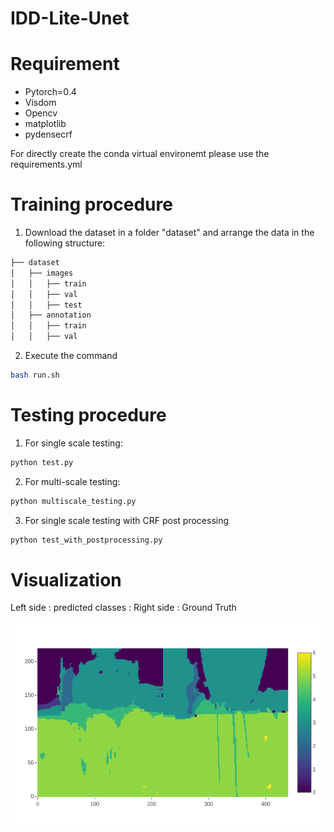 # IDD-Lite-Unet

# Requirement 

* Pytorch=0.4
* Visdom
* Opencv
* matplotlib
* pydensecrf

For directly create the conda virtual environemt please use the requirements.yml 


# Training procedure 

1. Download the dataset in a folder "dataset" and arrange the data in the following structure:

```bash
├── dataset
│   ├── images
│   │   ├── train
│   │   ├── val
│   │   ├── test
│   ├── annotation
│   │   ├── train
│   │   ├── val
```
2. Execute the command 
```bash
bash run.sh
```
# Testing procedure

1. For single scale testing:
```bash
python test.py
```
2. For multi-scale testing:
```bash
python multiscale_testing.py
```
3. For single scale testing with CRF post processing 
```bash
python test_with_postprocessing.py
```

# Visualization 

Left side : predicted classes  :  Right side : Ground Truth 

![Visualization during training](images/visual.png?raw=true "sample of generated data")

